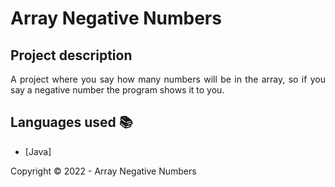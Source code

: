 ﻿<h1>Array Negative Numbers</h1> 

## Project description

<p align="justify">
    A project where you say how many numbers will be in the array, so if you say a negative number the program shows it to you.
</p>

## Languages used :books:

- [Java]

Copyright :copyright: 2022 - Array Negative Numbers
